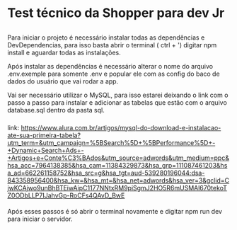 # Test técnico da Shopper para dev Jr

##

Para iniciar o projeto é necessário instalar todas as dependências e DevDependencias, para isso basta abrir o terminal ( ctrl + ') digitar npm install e aguardar todas as instalações.

Após instalar as dependências é necessário alterar o nome do arquivo .env.exemple para somente .env e popular ele com as config do baco de dados do usuário que vai rodar a app.

Vai ser necessário utilizar o MySQL, para isso estarei deixando o link com o passo a passo para instalar e adicionar as tabelas que estão com o arquivo database.sql dentro da pasta sql.

###

link: https://www.alura.com.br/artigos/mysql-do-download-e-instalacao-ate-sua-primeira-tabela?utm_term=&utm_campaign=%5BSearch%5D+%5BPerformance%5D+-+Dynamic+Search+Ads+-+Artigos+e+Conte%C3%BAdos&utm_source=adwords&utm_medium=ppc&hsa_acc=7964138385&hsa_cam=11384329873&hsa_grp=111087461203&hsa_ad=662261158752&hsa_src=g&hsa_tgt=aud-539280196044:dsa-843358956400&hsa_kw=&hsa_mt=&hsa_net=adwords&hsa_ver=3&gclid=CjwKCAjwo9unBhBTEiwAipC1177NNtxRM9piSgmJ2HO5R6mUSMAl670tekoTZ0ODbLLP7IJahvGp-RoCFs4QAvD_BwE

####

Após esses passos é só abrir o terminal novamente e digitar npm run dev para iniciar o servidor.
